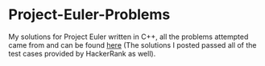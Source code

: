 # Project-Euler-Problems
My solutions for Project Euler written in C++, all the problems attempted came from and can be found [here](https://www.hackerrank.com/contests/projecteuler/challenges) (The solutions I posted passed all of the test cases provided by HackerRank as well).
